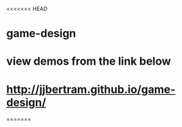 <<<<<<< HEAD
# game-design
# view demos from the link below
# http://jjbertram.github.io/game-design/
=======

